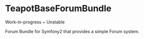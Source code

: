 TeapotBaseForumBundle
====================

Work-in-progress ~ Unstable

Forum Bundle for Symfony2 that provides a simple Forum system.